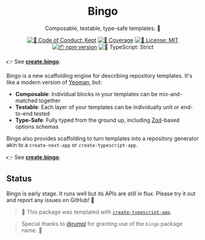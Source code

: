 <h1 align="center">Bingo</h1>

<p align="center">Composable, testable, type-safe templates. 💝</p>

<p align="center">
	<a href="https://github.com/JoshuaKGoldberg/bingo/blob/main/.github/CODE_OF_CONDUCT.md" target="_blank"><img alt="🤝 Code of Conduct: Kept" src="https://img.shields.io/badge/%F0%9F%A4%9D_code_of_conduct-kept-21bb42" /></a>
	<a href="https://codecov.io/gh/JoshuaKGoldberg/bingo" target="_blank"><img alt="🧪 Coverage" src="https://img.shields.io/codecov/c/github/JoshuaKGoldberg/bingo?label=%F0%9F%A7%AA%20coverage" /></a>
	<a href="https://github.com/JoshuaKGoldberg/bingo/blob/main/LICENSE.md" target="_blank"><img alt="📝 License: MIT" src="https://img.shields.io/badge/%F0%9F%93%9D_license-MIT-21bb42.svg"></a>
	<a href="http://npmjs.com/package/bingo"><img alt="📦 npm version" src="https://img.shields.io/npm/v/create?color=21bb42&label=%F0%9F%93%A6%20npm" /></a>
	<img alt="💪 TypeScript: Strict" src="https://img.shields.io/badge/%F0%9F%92%AA_typescript-strict-21bb42.svg" />
</p>

👉 See **[create.bingo](https://create.bingo)**.

Bingo is a new scaffolding engine for describing repository templates.
It's like a modern version of [Yeoman](https://yeoman.io), but:

- **Composable**: Individual blocks in your templates can be mix-and-matched together
- **Testable**: Each layer of your templates can be individually unit or end-to-end tested
- **Type-Safe**: Fully typed from the ground up, including [Zod](https://zod.dev)-based options schemas

Bingo also provides scaffolding to turn templates into a repository generator akin to a `create-next-app` or `create-typescript-app`.

👉 See **[create.bingo](https://create.bingo)**.

## Status

Bingo is early stage.
It runs well but its APIs are still in flux.
Please try it out and report any issues on GitHub!
🙏

> 💙 This package was templated with [`create-typescript-app`](https://github.com/JoshuaKGoldberg/bingo-typescript-app).

> Special thanks to [@rumpl](https://github.com/rumpl) for granting use of the `bingo` package name. 🙏
